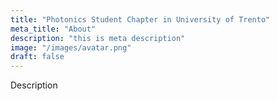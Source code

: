 ```yaml
---
title: "Photonics Student Chapter in University of Trento"
meta_title: "About"
description: "this is meta description"
image: "/images/avatar.png"
draft: false
---
```


Description